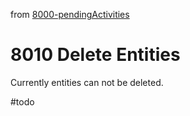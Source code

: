 from [8000-pendingActivities](8000-pendingActivities.md)
# 8010 Delete Entities
Currently entities can not be deleted.

#todo